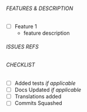 ###### FEATURES & DESCRIPTION
- [ ] Feature 1
  - feature description

###### ISSUES REFS

###### CHECKLIST
- [ ] Added tests _if applicable_
- [ ] Docs Updated _if applicable_
- [ ] Translations added
- [ ] Commits Squashed
